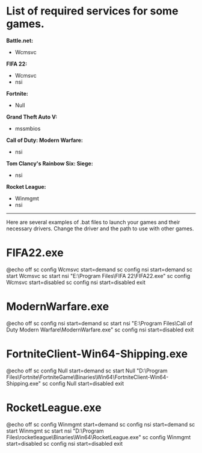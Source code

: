 # List of required services for some games.

__Battle.net:__
* Wcmsvc

__FIFA 22:__
* Wcmsvc
* nsi

__Fortnite:__
* Null

__Grand Theft Auto V:__
* mssmbios

__Call of Duty: Modern Warfare:__
* nsi

__Tom Clancy's Rainbow Six: Siege:__
* nsi

__Rocket League:__
* Winmgmt
* nsi

---

Here are several examples of .bat files to launch your games and their necessary drivers. Change the driver and the path to use with other games.

# FIFA22.exe
@echo off
sc config Wcmsvc start=demand
sc config nsi start=demand
sc start Wcmsvc
sc start nsi
"E:\Program Files\FIFA 22\FIFA22.exe"
sc config Wcmsvc start=disabled
sc config nsi start=disabled
exit

# ModernWarfare.exe
@echo off
sc config nsi start=demand
sc start nsi
"E:\Program Files\Call of Duty Modern Warfare\ModernWarfare.exe"
sc config nsi start=disabled
exit

# FortniteClient-Win64-Shipping.exe
@echo off
sc config Null start=demand
sc start Null
"D:\Program Files\Fortnite\FortniteGame\Binaries\Win64\FortniteClient-Win64-Shipping.exe"
sc config Null start=disabled
exit

# RocketLeague.exe
@echo off
sc config Winmgmt start=demand
sc config nsi start=demand
sc start Winmgmt
sc start nsi
"D:\Program Files\rocketleague\Binaries\Win64\RocketLeague.exe"
sc config Winmgmt start=disabled
sc config nsi start=disabled
exit
